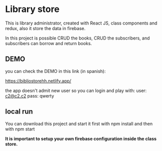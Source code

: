 # Library store

This is library administrator, created with  React JS, class components and redux, also it store the data in firebase.

In this project is possible CRUD the books, CRUD the subscribers, and subscribers can borrow and return books.

## DEMO

you can check the DEMO in this link (in spanish): 

https://bibliostorehh.netlify.app/

the app doesn't admit new user so you can login and play with:
user: c2@c2.c2
pass: qwerty

## local run

You can download this project and start it first with npm install and then with npm start

**It is important to setup your own firebase configuration inside the class store.**